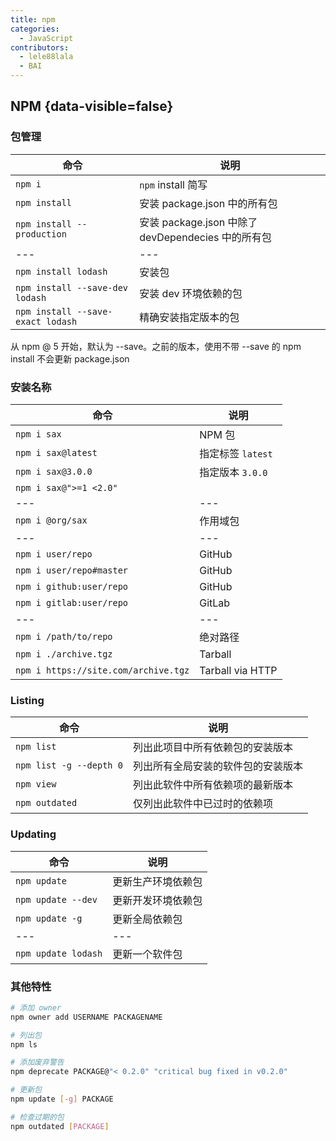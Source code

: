 ```yaml
---
title: npm
categories:
  - JavaScript
contributors:
  - lele88lala
  - BAI
---
```


## NPM {data-visible=false}

### 包管理

| 命令                              | 说明                                               |
| --------------------------------- | -------------------------------------------------- |
| `npm i`                           | `npm` install 简写                                 |
| `npm install`                     | 安装 package.json 中的所有包                       |
| `npm install --production`        | 安装 package.json 中除了 devDependecies 中的所有包 |
| ---                               | ---                                                |
| `npm install lodash`              | 安装包                                             |
| `npm install --save-dev lodash`   | 安装 dev 环境依赖的包                              |
| `npm install --save-exact lodash` | 精确安装指定版本的包                               |

从 npm @ 5 开始，默认为 --save。之前的版本，使用不带 --save 的 npm install 不会更新 package.json

### 安装名称

| 命令                                 | 说明              |
| ------------------------------------ | ----------------- |
| `npm i sax`                          | NPM 包            |
| `npm i sax@latest`                   | 指定标签 `latest` |
| `npm i sax@3.0.0`                    | 指定版本 `3.0.0`  |
| `npm i sax@">=1 <2.0"`               |                   |
| ---                                  | ---               |
| `npm i @org/sax`                     | 作用域包          |
| ---                                  | ---               |
| `npm i user/repo`                    | GitHub            |
| `npm i user/repo#master`             | GitHub            |
| `npm i github:user/repo`             | GitHub            |
| `npm i gitlab:user/repo`             | GitLab            |
| ---                                  | ---               |
| `npm i /path/to/repo`                | 绝对路径          |
| `npm i ./archive.tgz`                | Tarball           |
| `npm i https://site.com/archive.tgz` | Tarball via HTTP  |

### Listing

| 命令                    | 说明                               |
| ----------------------- | ---------------------------------- |
| `npm list`              | 列出此项目中所有依赖包的安装版本   |
| `npm list -g --depth 0` | 列出所有全局安装的软件包的安装版本 |
| `npm view`              | 列出此软件中所有依赖项的最新版本   |
| `npm outdated`          | 仅列出此软件中已过时的依赖项       |

### Updating

| 命令                | 说明               |
| ------------------- | ------------------ |
| `npm update`        | 更新生产环境依赖包 |
| `npm update --dev`  | 更新开发环境依赖包 |
| `npm update -g`     | 更新全局依赖包     |
| ---                 | ---                |
| `npm update lodash` | 更新一个软件包     |

### 其他特性

```bash
# 添加 owner
npm owner add USERNAME PACKAGENAME
```

```bash
# 列出包
npm ls
```

```bash
# 添加废弃警告
npm deprecate PACKAGE@"< 0.2.0" "critical bug fixed in v0.2.0"
```

```bash
# 更新包
npm update [-g] PACKAGE
```

```bash
# 检查过期的包
npm outdated [PACKAGE]
```
